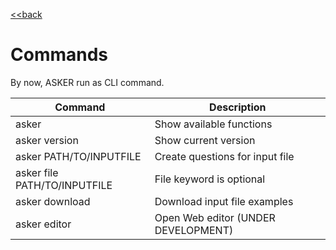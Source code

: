 
[<<back](../README.md)

# Commands

By now, ASKER run as CLI command.

| Command                 | Description                     |
| ----------------------- | ------------------------------- |
| asker                   | Show available functions        |
| asker version           | Show current version            |
| asker PATH/TO/INPUTFILE | Create questions for input file |
| asker file PATH/TO/INPUTFILE | File keyword is optional   |
| asker download          | Download input file examples    |
| asker editor            | Open Web editor (UNDER DEVELOPMENT) |
